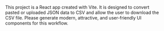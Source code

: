 <!-- Use this file to provide workspace-specific custom instructions to Copilot. For more details, visit https://code.visualstudio.com/docs/copilot/copilot-customization#_use-a-githubcopilotinstructionsmd-file -->

This project is a React app created with Vite. It is designed to convert pasted or uploaded JSON data to CSV and allow the user to download the CSV file. Please generate modern, attractive, and user-friendly UI components for this workflow.

